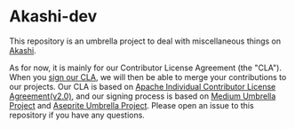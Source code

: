 # Akashi-dev

This repository is an umbrella project to deal with miscellaneous things on [Akashi](https://github.com/akashi-org/akashi).

As for now, it is mainly for our Contributor License Agreement (the "CLA"). When you [sign our CLA](sign-cla.md), we will then be able to merge your contributions to our projects. Our CLA is based on [Apache Individual Contributor License Agreement(v2.0)](http://apache.org/licenses/icla.pdf), and our signing process is based on [Medium Umbrella Project](https://github.com/Medium/opensource) and [Aseprite Umbrella Project](https://github.com/aseprite/sourcecode). Please open an issue to this repository if you have any questions.
